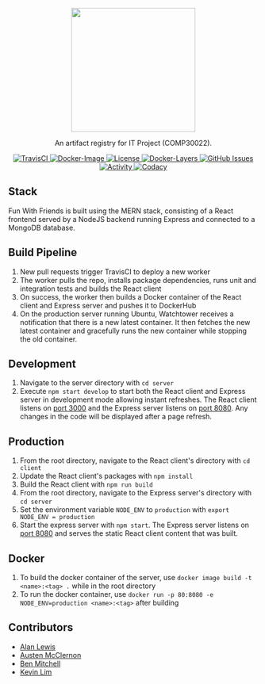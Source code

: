 <p align="center">
	<img src="https://raw.githubusercontent.com/kvoli/fun-with-friends/staging/github-banner.png" width="250">
</p>
<p align="center">An artifact registry for IT Project (COMP30022).</p>

<p align="center">
  <a href="https://travis-ci.com/kvoli/fun-with-friends">
    <img alt="TravisCI" src="https://img.shields.io/travis/com/kvoli/fun-with-friends" />
  </a>
  <a href="https://cloud.docker.com/repository/docker/kvoli/fun-with-friends/general">
    <img alt="Docker-Image" src="https://images.microbadger.com/badges/version/kvoli/fun-with-friends.svg">
  </a>
  <a href="https://github.com/kvoli/fun-with-friends/blob/staging/LICENSE">
    <img alt="License" src="https://img.shields.io/github/license/kvoli/fun-with-friends" />
  </a>
  <a href="https://microbadger.com/images/kvoli/fun-with-friends">
    <img alt="Docker-Layers" src="https://images.microbadger.com/badges/image/kvoli/fun-with-friends.svg">
  </a>
  <a href="https://github.com/kvoli/fun-with-friends/pulls">
    <img alt="GitHub Issues" src="https://img.shields.io/github/issues-pr/kvoli/fun-with-friends" />
  </a>
  <a href="https://github.com/kvoli/fun-with-friends/commits/staging">
    <img alt="Activity" src="https://img.shields.io/github/commit-activity/m/kvoli/fun-with-friends" />
  </a>
  <a href="https://www.codacy.com/app/kvoli/fun-with-friends?utm_source=github.com&amp;utm_medium=referral&amp;utm_content=kvoli/fun-with-friends&amp;utm_campaign=Badge_Grade">
    <img alt="Codacy" src="https://api.codacy.com/project/badge/Grade/2c082bb69c6a4c6381168b46aa44b6d7" />
  </a>
</p>


## Stack
Fun With Friends is built using the MERN stack, consisting of a React frontend served by a NodeJS backend running Express and connected to a MongoDB database.

## Build Pipeline
1. New pull requests trigger TravisCI to deploy a new worker
2. The worker pulls the repo, installs package dependencies, runs unit and integration tests and builds the React client 
3. On success, the worker then builds a Docker container of the React client and Express server and pushes it to DockerHub
4. On the production server running Ubuntu, Watchtower receives a notification that there is a new latest container. It then fetches the new latest container and gracefully runs the new container while stopping the old container.

## Development
1. Navigate to the server directory with `cd server`
2. Execute `npm start develop` to start both the React client and Express server in development mode allowing instant refreshes.
The React client listens on [port 3000](http://localhost:3000) and the Express server listens on [port 8080](http://localhost:8080). Any changes in the code will be displayed after a page refresh. 

## Production
1. From the root directory, navigate to the React client's directory with `cd client`
2. Update the React client's packages with `npm install`
3. Build the React client with `npm run build`
4. From the root directory, navigate to the Express server's directory with `cd server`
5. Set the environment variable `NODE_ENV` to `production` with `export NODE_ENV = production`
6. Start the express server with `npm start`.
The Express server listens on [port 8080](http://localhost:8080) and serves the static React client content that was built.

## Docker 
1. To build the docker container of the server, use `docker image build -t <name>:<tag> .` while in the root directory
2. To run the docker container, use `docker run -p 80:8080 -e NODE_ENV=production <name>:<tag>` after building

## Contributors
- [Alan Lewis](https://github.com/alanlewis764)
- [Austen McClernon](https://github.com/kvoli)
- [Ben Mitchell](https://github.com/Dezyh)
- [Kevin Lim](https://github.com/Ambient004)
